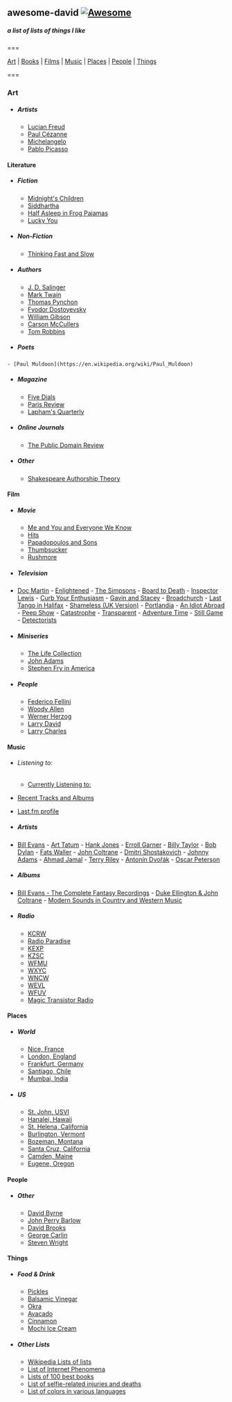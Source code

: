 ## awesome-david   [![Awesome](https://cdn.rawgit.com/sindresorhus/awesome/d7305f38d29fed78fa85652e3a63e154dd8e8829/media/badge.svg)](https://github.com/sindresorhus/awesome)

##### a list of lists of things I like

===

[Art](#art) | [Books](#art) | [Films](#film) | [Music](#music) | [Places](#places) | [People](#people) | [Things](#things)

===

### Art

  - ##### Artists
	- [Lucian Freud](https://en.wikipedia.org/wiki/Lucian_Freud)
	- [Paul Cézanne](https://en.wikipedia.org/wiki/Paul_C%C3%A9zanne)
	- [Michelangelo](https://en.wikipedia.org/wiki/Michelangelo)
	- [Pablo Picasso](https://en.wikipedia.org/wiki/Pablo_Picasso)
	  
  
#### Literature

  - ##### Fiction
	- [Midnight's Children](https://en.wikipedia.org/wiki/Midnight%27s_Children)
	- [Siddhartha](<https://en.wikipedia.org/wiki/Siddhartha_(novel)>)
	- [Half Asleep in Frog Pajamas](https://en.wikipedia.org/wiki/Half_Asleep_in_Frog_Pajamas)
	- [Lucky You](<https://en.wikipedia.org/wiki/Lucky_You_(novel)>)
	

  - ##### Non-Fiction
	- [Thinking Fast and Slow](https://en.wikipedia.org/wiki/Thinking,_Fast_and_Slow) 

	
  - ##### Authors
	- [J. D. Salinger](https://en.wikipedia.org/wiki/J._D._Salinger)
	- [Mark Twain](https://en.wikipedia.org/wiki/Mark_Twain)
	- [Thomas Pynchon](https://en.wikipedia.org/wiki/Thomas_Pynchon)
	- [Fyodor Dostoyevsky](https://en.wikipedia.org/wiki/Fyodor_Dostoyevsky)
	- [William Gibson](https://en.wikipedia.org/wiki/William_Gibson)
	- [Carson McCullers](https://en.wikipedia.org/wiki/Carson_McCullers)
	- [Tom Robbins](https://en.wikipedia.org/wiki/Tom_Robbins)
	
   - ##### Poets
	- [Paul Muldoon](https://en.wikipedia.org/wiki/Paul_Muldoon)

  - ##### Magazine
	- [Five Dials](https://en.wikipedia.org/wiki/Five_Dials)
	- [Paris Review](https://en.wikipedia.org/wiki/The_Paris_Review)
	- [Lapham's Quarterly](https://en.wikipedia.org/wiki/Lapham%27s_Quarterly)
	
  - ##### Online Journals
	- [The Public Domain Review](http://publicdomainreview.org/)

  - ##### Other
	- [Shakespeare Authorship Theory](https://en.wikipedia.org/wiki/Shakespeare_authorship_question)
  	
  
#### Film

  - ##### Movie
	- [Me and You and Everyone We Know](https://en.wikipedia.org/wiki/Me_and_You_and_Everyone_We_Know)
	- [Hits](<https://en.wikipedia.org/wiki/Hits_(film)>)
	- [Papadopoulos and Sons](https://en.wikipedia.org/wiki/Papadopoulos_%26_Sons)
	- [Thumbsucker](<https://en.wikipedia.org/wiki/Thumbsucker_(film)>)
	- [Rushmore](<https://en.wikipedia.org/wiki/Rushmore_(film)>)
  	

  - ##### Television
   - [Doc Martin](https://en.wikipedia.org/wiki/Doc_Martin)
	- [Enlightened](https://en.wikipedia.org/wiki/Enlightened_%28TV_series%29)
	- [The Simpsons](https://en.wikipedia.org/wiki/The_Simpsons)
	- [Board to Death](https://en.wikipedia.org/wiki/Bored_to_Death)
	- [Inspector Lewis](<https://en.wikipedia.org/wiki/Lewis_(TV_series)>)
	- [Curb Your Enthusiasm](https://en.wikipedia.org/wiki/Curb_Your_Enthusiasm)
	- [Gavin and Stacey](https://en.wikipedia.org/wiki/Gavin_%26_Stacey)
	- [Broadchurch](https://en.wikipedia.org/wiki/Broadchurch)
	- [Last Tango in Halifax](https://en.wikipedia.org/wiki/Last_Tango_in_Halifax)
	- [Shameless (UK Version)](<https://en.wikipedia.org/wiki/Shameless_(UK_TV_series)>)
	- [Portlandia](<https://en.wikipedia.org/wiki/Portlandia_(TV_series)>)
	- [An Idiot Abroad](https://en.wikipedia.org/wiki/An_Idiot_Abroad)
	- [Peep Show](<https://en.wikipedia.org/wiki/Peep_Show_(TV_series)>)
	- [Catastrophe](<https://en.wikipedia.org/wiki/Catastrophe_(2015_TV_series)>)
	- [Transparent](https://en.wikipedia.org/wiki/Transparent_%28TV_series%29)
	- [Adventure Time](https://en.wikipedia.org/wiki/Adventure_Time)
	- [Still Game](https://en.wikipedia.org/wiki/Still_Game)
	- [Detectorists](https://en.wikipedia.org/wiki/Detectorists)
	

  - ##### Miniseries
	- [The Life Collection](https://en.wikipedia.org/wiki/The_Life_Collection)
	- [John Adams](<https://en.wikipedia.org/wiki/John_Adams_(miniseries)>)
	- [Stephen Fry in America](https://en.wikipedia.org/wiki/Stephen_Fry_in_America)
		

  - ##### People 
	- [Federico Fellini](https://en.wikipedia.org/wiki/Federico_Fellini)
	- [Woody Allen](https://en.wikipedia.org/wiki/Woody_Allen)
	- [Werner Herzog](https://en.wikipedia.org/wiki/Werner_Herzog)
	- [Larry David](https://en.wikipedia.org/wiki/Larry_David)
	- [Larry Charles](https://en.wikipedia.org/wiki/Larry_Charles)

	
#### Music

  - ###### Listening to:
	- [Currently Listening to:](https://davidawindham.com/studio/music)
   - [Recent Tracks and Albums](https://davidawindham.com/studio/music)
   - [Last.fm profile](http://www.last.fm/user/windhamdavid)
  

  - ##### Artists
   - [Bill Evans](https://en.wikipedia.org/wiki/Bill_Evans)
	- [Art Tatum](https://en.wikipedia.org/wiki/Art_Tatum)
	- [Hank Jones](https://en.wikipedia.org/wiki/Hank_Jones)
	- [Erroll Garner](https://en.wikipedia.org/wiki/Erroll_Garner)
	- [Billy Taylor](https://en.wikipedia.org/wiki/Billy_Taylor)
	- [Bob Dylan](https://en.wikipedia.org/wiki/Bob_Dylan)
	- [Fats Waller](https://en.wikipedia.org/wiki/Fats_Waller)
	- [John Coltrane](https://en.wikipedia.org/wiki/John_Coltrane)
	- [Dmitri Shostakovich](https://en.wikipedia.org/wiki/Anton%C3%ADn_Dvo%C5%99%C3%A1k)
	- [Johnny Adams](https://en.wikipedia.org/wiki/Johnny_Adams)
	- [Ahmad Jamal](https://en.wikipedia.org/wiki/Ahmad_Jamal)
	- [Terry Riley](https://en.wikipedia.org/wiki/Terry_Riley)
	- [Antonín Dvořák](https://en.wikipedia.org/wiki/Anton%C3%ADn_Dvo%C5%99%C3%A1k)	
	- [Oscar Peterson](https://en.wikipedia.org/wiki/Oscar_Peterson)	
	

  - ##### Albums
   - [Bill Evans - The Complete Fantasy Recordings](https://en.wikipedia.org/wiki/Bill_Evans_discography)
	- [Duke Ellington & John Coltrane](https://en.wikipedia.org/wiki/Duke_Ellington_%26_John_Coltrane)
	- [Modern Sounds in Country and Western Music](https://en.wikipedia.org/wiki/Modern_Sounds_in_Country_and_Western_Music)
  

  - ##### Radio
	- [KCRW](https://en.wikipedia.org/wiki/KCRW)
	- [Radio Paradise](https://en.wikipedia.org/wiki/Radio_Paradise)
	- [KEXP](https://en.wikipedia.org/wiki/KEXP-FM)
	- [KZSC](https://en.wikipedia.org/wiki/KZSC)
	- [WFMU](https://en.wikipedia.org/wiki/WFMU)
	- [WXYC](https://en.wikipedia.org/wiki/WXYC)
	- [WNCW](https://en.wikipedia.org/wiki/WNCW)
	- [WEVL](https://en.wikipedia.org/wiki/WEVL)
	- [WFUV](https://en.wikipedia.org/wiki/WFUV)
	- [Magic Transistor Radio](http://www.magictransistor.com/radio)



#### Places

  - ##### World
	- [Nice, France](https://en.wikipedia.org/wiki/London)
	- [London, England](https://en.wikipedia.org/wiki/London)
	- [Frankfurt, Germany](https://en.wikipedia.org/wiki/Frankfurt)
	- [Santiago, Chile](https://en.wikipedia.org/wiki/Santiago)
	- [Mumbai, India](https://en.wikipedia.org/wiki/Mumbai)	


  - ##### US
	- [St. John, USVI](https://en.wikipedia.org/wiki/Saint_John,_U.S._Virgin_Islands)
	- [Hanalei, Hawaii](https://en.wikipedia.org/wiki/Hanalei,_Hawaii)
	- [St. Helena, California](https://en.wikipedia.org/wiki/St._Helena,_California)
	- [Burlington, Vermont](https://en.wikipedia.org/wiki/Burlington,_Vermont)
	- [Bozeman, Montana](https://en.wikipedia.org/wiki/Bozeman,_Montana)
	- [Santa Cruz, California](https://en.wikipedia.org/wiki/Santa_Cruz,_California)
	- [Camden, Maine](https://en.wikipedia.org/wiki/Camden,_Maine)
	- [Eugene, Oregon](https://en.wikipedia.org/wiki/Eugene,_Oregon)


#### People

  - ##### Other
	- [David Byrne](https://en.wikipedia.org/wiki/David_Byrne)
	- [John Perry Barlow](https://en.wikipedia.org/wiki/John_Perry_Barlow)
	- [David Brooks](<https://en.wikipedia.org/wiki/David_Brooks_(journalist)>)
	- [George Carlin](https://en.wikipedia.org/wiki/George_Carlin)
	- [Steven Wright](https://en.wikipedia.org/wiki/Steven_Wright)
	

#### Things

  - ##### Food & Drink
	- [Pickles](https://en.wikipedia.org/wiki/Pickled_cucumber)
	- [Balsamic Vinegar](https://en.wikipedia.org/wiki/Traditional_Balsamic_Vinegar)
	- [Okra](https://en.wikipedia.org/wiki/Okra)
	- [Avacado](https://en.wikipedia.org/wiki/Avocado)
	- [Cinnamon](https://en.wikipedia.org/wiki/Cinnamon)
	- [Mochi Ice Cream](https://en.wikipedia.org/wiki/Mochi_ice_cream)

  
  - ##### Other Lists
	- [Wikipedia Lists of lists](https://en.wikipedia.org/wiki/Category:Lists_of_lists)
	- [List of Internet Phenomena](https://en.wikipedia.org/wiki/List_of_Internet_phenomena)
	- [Lists of 100 best books](https://en.wikipedia.org/wiki/Lists_of_100_best_books)
	- [List of selfie-related injuries and deaths](https://en.wikipedia.org/wiki/List_of_Internet_phenomena)
	- [List of colors in various languages](https://en.wikipedia.org/wiki/List_of_colors_in_various_languages)